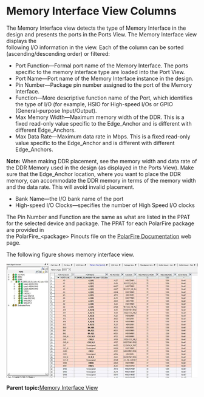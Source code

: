 # Memory Interface View Columns

The Memory Interface view detects the type of Memory Interface in the<br /> design and presents the ports in the Ports View. The Memory Interface view displays the<br /> following I/O information in the view. Each of the column can be sorted<br /> \(ascending/descending order\) or filtered:

-   Port Function—Formal port name of the Memory Interface. The ports specific to the memory interface type are loaded into the Port View.
-   Port Name—Port name of the Memory Interface instance in the design.
-   Pin Number—Package pin number assigned to the port of the Memory Interface.
-   Function—More descriptive function name of the Port, which identifies the type of I/O \(for example, HSIO for High-speed I/Os or GPIO \(General-purpose Input/Output\).
-   Max Memory Width—Maximum memory width of the DDR. This is a fixed read-only value specific to the Edge\_Anchor and is different with different Edge\_Anchors.
-   Max Data Rate—Maximum data rate in Mbps. This is a fixed read-only value specific to the Edge\_Anchor and is different with different Edge\_Anchors.

**Note:** When making DDR placement, see the memory width and data rate of the DDR Memory used in the design \(as displayed in the Ports View\). Make sure that the Edge\_Anchor location, where you want to place the DDR memory, can accommodate the DDR memory in terms of the memory width and the data rate. This will avoid invalid placement.

-   Bank Name—the I/O bank name of the port
-   High-speed I/O Clocks—specifies the number of High Speed I/O clocks

The Pin Number and Function are the same as what are listed in the PPAT<br /> for the selected device and package. The PPAT for each PolarFire package are provided in<br /> the PolarFire\_&lt;package&gt; Pinouts file on the [PolarFire Documentation](https://www.microchip.com/en-us/products/fpgas-and-plds/fpgas/polarfire-fpgas#documentation) web page.

The following figure shows memory interface view.

![](GUID-49C612D9-F221-4DE6-B6E6-ACAD9A5D6138-low.jpg "Memory Interface View")

**Parent topic:**[Memory Interface View](GUID-04C2F3E6-C9E6-4210-AF6D-16C492A0BAAA.md)

